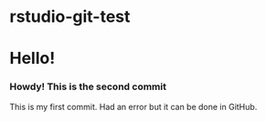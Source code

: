 # rstudio-git-test

# Hello!

### Howdy! This is the second commit

This is my first commit. Had an error but it can be done in GitHub. 
